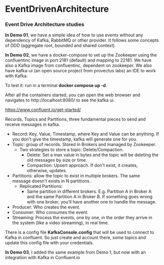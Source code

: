 # EventDrivenArchitecture
### Event Drive Architecture studies

**In Demo 01**, we have a simple idea of how to use events without any dependency of Kafka, RabbitMQ or other provider. It follows some concepts of DDD (aggregate root, bounded and shared context).

**In Demo 02**, we have a docker-compose to set up the Zookeeper using the confluentinc image in port 2181 (default) and mapping to 22181. We have also a Kafka image from confluentinc, dependent on zookeeper. We also have kafka-ui (an open source project from provectus labs) an IDE to work with Kafka. 

To test it: run in a terminal **docker compose up -d**.

After all the containers started, you can open the web browser and navigates to http://localhost:8080/ to see the kafka ui.

https://www.confluent.io/get-started/ 

Records, Topics and Partitions, three fundamental pieces to send and receive messages in kafka.

- Record: Key, Value, Timestamp, where Key and Value can be anything. If you don't give the timestamp, kafka will generate one for you.
- Topic: group of records. Stored in Brokers and managed by Zookeeper. 
    * Two strategies to store a topic: Delete/Compaction.
        * Delete: Set a max value in bytes and the topic will be deleting the old messages by size or time.
        * Compaction: Upsert approach. If don't exist, it creates, otherwise, updates.
- Partitions: allow the topic to exist in multiple brokers. The same message doesn't exists in N partitions. 
  * Replicated Partitions:
    * Same partition in different brokers. E.g. Partition A in Broker A and the same Partition A in Broker B. If something goes wrong with one broker, you'll have another one to handle the message.
- Producer: Who creates the event.
- Consumer: Who consumes the event.
- Streaming: Process the events, one by one, in the order they arrive in the system (like a video streaming), in real time.

There is a config file **KafkaConsole.config** that will be used to connect to Kafka in confluent. So just create and account there, some topics and update this config file with your credentials.

**In Demo 03**, I added the same example from Demo 1, but now with an integration with Kafka in Confluent.io
